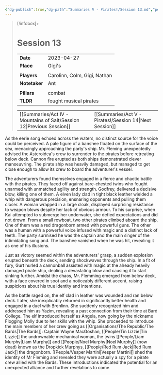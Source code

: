 ```yaml
---
{"dg-publish":true,"dg-path":"Summaries V - Pirates!/Session 13.md","permalink":"/summaries-v-pirates/session-13/","tags":["session"]}
---
```


> [!infobox]+
> # Session 13
> 
> | | |
> | --- | --- |
> | **Date** | 2023-04-27 |
> | **Place** | Gigi's |
> | | | 
> | **Players** | Carolinn, Colm, Gigi, Nathan |
> | **Notetaker** | Ant |
> | | | 
> | **Pillars** | combat | 
> | **TLDR** | fought musical pirates |
> 
> | | |
> | --- | --- |
> | [[Summaries/Act IV - Mountains of Salt/Session 12\|Previous Session]] | [[Summaries/Act V - Pirates!/Session 14\|Next Session]] |

As the eerie song echoed across the waters, no distinct source for the voice could be perceived. A pale figure of a banshee floated on the surface of the sea, menacingly approaching the party's ship. Mr. Fleming unexpectedly advised the Asteroidea's crew to surrender to the pirates before retreating below deck. Cannon fire erupted as both ships demonstrated clever manoeuvring. The pirate ship was heavily damaged, but managed to get close enough to allow its crew to board the adventurer's vessel.

The adventurers found themselves engaged in a fierce and chaotic battle with the pirates. They faced off against bare-chested  twins who fought unarmed with unmatched agility and strength. Godfrey, delivered a decisive blow, killing one of them. A elven lady clad in tight black leather wielded a whip with dangerous precision, ensnaring opponents and pulling them closer. A woman wrapped in a large cloak, displayed surprising resistance to weapon blows despite her lack of obvious armour. To his surprise, when Kai attempted to submerge her underwater, she defied expectations and did not drown. From a small rowboat, two other pirates climbed aboard the ship. One of them was a red dragonborn armed with powerful guns. The other was a human with a powerful voice infused with magic and a distinct lack of teeth. The party surmised he was the captain and the main singer of the intimidating song and. The banshee vanished when he was hit, revealing it as one of his illusions. 

Just as victory seemed within the adventurers' grasp, a sudden explosion erupted beneath the deck, sending shockwaves through the ship. In a fit of fury, Gurt hurled a cannonball assisted with magic at the already heavily damaged pirate ship, dealing a devastating blow and causing it to start sinking further. 
Amidst the chaos, Mr. Flemming emerged from below deck, with a face covered in soot and a noticeably different accent, raising suspicions about his true identity and intentions. 

As the battle raged on, the elf clad in leather was wounded and ran below deck. Later, she inexplicably returned in significantly better health and engaged in a duel with Brenlinn. She suddenly recognized him and addressed him as Yazim, revealing a past connection from their time at Bard College. The elf introduced herself as Angela, now going by the  nickname Flogging Molly due to her skills with the whip. She proceeded to introduce the main members of her crew going as [[Organisations/The Republic/The Bards\|The Bards]]: Captain Wayne MacGoshan, [[People/Tin Lizzie\|Tin Lizzie]] the undrownable mechanical woman, the twins [[People/Liam Murphy\|Liam Murphy]] and [[People/Noel Murphy\|Noel Murphy]] (now dead) known as the Dropkick Murphys, [[People/Red Rum Jack\|Red Rum Jack]] the dragonborn. [[People/Vesper Martini\|Vesper Martini]] shed the identity of Mr Fleming and revealed they were actually a spy for a pirate crew allied with the Bards. These introductions indicated the potential for an unexpected alliance and further revelations to come.